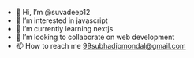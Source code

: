 - 👋 Hi, I’m @suvadeep12
- 👀 I’m interested in javascript
- 🌱 I’m currently learning nextjs
- 💞️ I’m looking to collaborate on web development
- 📫 How to reach me 99subhadipmondal@gmail.com

<!---
suvadeep12/suvadeep12 is a ✨ special ✨ repository because its `README.md` (this file) appears on your GitHub profile.
You can click the Preview link to take a look at your changes.
--->
